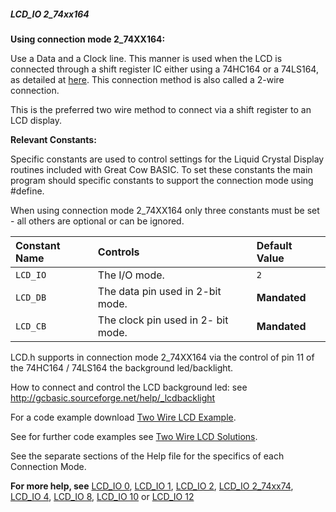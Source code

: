 <div class="section">

<div class="titlepage">

<div>

<div>

##### <span id="lcd_io_2_74xx164"></span>LCD\_IO 2\_74xx164

</div>

</div>

</div>

<span class="strong">**Using connection mode 2\_74XX164:**</span>

Use a Data and a Clock line. This manner is used when the LCD is
connected through a shift register IC either using a 74HC164 or a
74LS164, as detailed at
<a href="http://gcbasic.sourceforge.net/library/DIAGRAMS/2-Wire%20LCD/" class="link">here</a>.
This connection method is also called a 2-wire connection.

This is the preferred two wire method to connect via a shift register to
an LCD display.

<span class="strong">**Relevant Constants:**</span>

Specific constants are used to control settings for the Liquid Crystal
Display routines included with Great Cow BASIC. To set these constants
the main program should specific constants to support the connection
mode using \#define.

When using connection mode 2\_74XX164 only three constants must be set -
all others are optional or can be ignored.

<div class="informaltable">

| <span class="strong">**Constant Name**</span> | <span class="strong">**Controls**</span> | <span class="strong">**Default Value**</span> |
|:----------------------------------------------|:-----------------------------------------|:----------------------------------------------|
| `LCD_IO`                                      | The I/O mode.                            | `2`                                           |
| `LCD_DB`                                      | The data pin used in 2-bit mode.         | <span class="strong">**Mandated**</span>      |
| `LCD_CB`                                      | The clock pin used in 2- bit mode.       | <span class="strong">**Mandated**</span>      |

</div>

LCD.h supports in connection mode 2\_74XX164 via the control of pin 11
of the 74HC164 / 74LS164 the background led/backlight.

How to connect and control the LCD background led: see
<http://gcbasic.sourceforge.net/help/_lcdbacklight>

For a code example download
<a href="http://gcbasic.sourceforge.net/library/DEMO%20CODE/Demo%20code%20for%20lcd/Demo%20mode%202.gcb" class="link">Two Wire LCD Example</a>.

See for further code examples see
<a href="http://github.com/Anobium/Great-Cow-BASIC-Demonstration-Sources/tree/master/LCD_Solutions" class="link">Two Wire LCD Solutions</a>.

See the separate sections of the Help file for the specifics of each
Connection Mode.

<span class="strong">**For more help, see**</span>
<a href="lcd_io_0" class="link" title="LCD_IO 0">LCD_IO 0</a>,
<a href="lcd_io_1" class="link" title="LCD_IO 1">LCD_IO 1</a>,
<a href="lcd_io_2" class="link" title="LCD_IO 2">LCD_IO 2</a>,
<a href="lcd_io_2_74xx174" class="link" title="LCD_IO 2_74xx174">LCD_IO 2_74xx74</a>,
<a href="lcd_io_4" class="link" title="LCD_IO 4">LCD_IO 4</a>,
<a href="lcd_io_8" class="link" title="LCD_IO 8">LCD_IO 8</a>,
<a href="lcd_io_10" class="link" title="LCD_IO 10">LCD_IO 10</a>
or
<a href="lcd_io_12" class="link" title="LCD_IO 12">LCD_IO 12</a>

</div>
